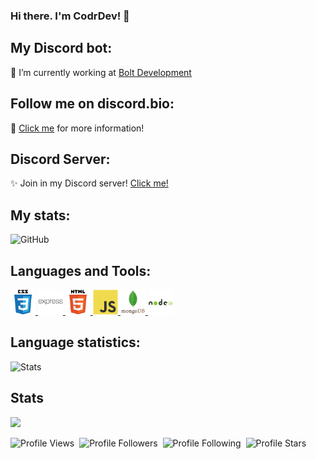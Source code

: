 ### Hi there. I'm CodrDev! 👋
<h2 align="left">My Discord bot:</h2>

🔭 I’m currently working at [Bolt Development](https://dsc.gg/boltdev)
## Follow me on discord.bio:
💬 [Click me](https://discord.bio/p/codrdev) for more information!
## Discord Server:
✨ Join in my Discord server! [Click me!](https://dsc.gg/boltdev)
## My stats:
![GitHub](https://github-readme-stats.vercel.app/api?username=CodrDev&count_private=true&show_icons=true&theme=radical)
## Languages and Tools:
<p align="left"> </a> <a href="https://canvasjs.com" target="_blank"> <img src="https://raw.githubusercontent.com/devicons/devicon/master/icons/css3/css3-original-wordmark.svg" alt="css3" width="40" height="40"/> </a> </a> </a> <a href="https://expressjs.com" target="_blank"> <img src="https://raw.githubusercontent.com/devicons/devicon/master/icons/express/express-original-wordmark.svg" alt="express" width="40" height="40"/> </a> <a href="https://www.w3.org/html/" target="_blank"> <img src="https://raw.githubusercontent.com/devicons/devicon/master/icons/html5/html5-original-wordmark.svg" alt="html5" width="40" height="40"/> </a> <a href="https://developer.mozilla.org/en-US/docs/Web/JavaScript" target="_blank"> <img src="https://raw.githubusercontent.com/devicons/devicon/master/icons/javascript/javascript-original.svg" alt="javascript" width="40" height="40"/> </a> <a href="https://www.mongodb.com/" target="_blank"> <img src="https://raw.githubusercontent.com/devicons/devicon/master/icons/mongodb/mongodb-original-wordmark.svg" alt="mongodb" width="40" height="40"/> </a> <a href="https://nodejs.org" target="_blank"> <img src="https://raw.githubusercontent.com/devicons/devicon/master/icons/nodejs/nodejs-original-wordmark.svg" alt="nodejs" width="40" height="40"/> </a> </p>
</div>

## Language statistics:
![Stats](https://github-readme-stats.vercel.app/api/top-langs/?username=CodrDev&show_icons=true&theme=radical)

## Stats
<img src="https://github-profile-trophy.vercel.app/?username=CodrDev&theme=onedark">

![Profile Views](https://komarev.com/ghpvc/?username=CodrDev&color=blueviolet)&nbsp;&nbsp;![Profile Followers](https://img.shields.io/badge/Followers-9-blueviolet)&nbsp;&nbsp;![Profile Following](https://img.shields.io/badge/Following-1-blueviolet)&nbsp;&nbsp;![Profile Stars](https://img.shields.io/badge/Stars-8-blueviolet)
